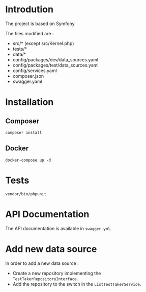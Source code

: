 # Introdution

The project is based on Symfony.

The files modified are :

* src/* (except src/Kernel.php)
* tests/*
* data/*
* config/packages/dev/data_sources.yaml
* config/packages/test/data_sources.yaml
* config/services.yaml
* composer.json
* swagger.yaml

# Installation

## Composer

``` 
composer install
```

## Docker

```
docker-compose up -d
```

# Tests

```
vendor/bin/phpunit
```

# API Documentation

The API documentation is available in `swagger.yml`.

# Add new data source

In order to add a new data source :

* Create a new repository implementing the `TestTakerRepositoryInterface`.
* Add the repository to the switch in the `ListTestTakerService`.

